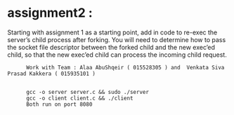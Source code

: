 # assignment2 : 

Starting with assignment 1 as a starting point, add in code to re-exec the server’s child process after forking. You will need to determine how to pass the socket file descriptor between the forked child and the new exec’ed child, so that the new exec’ed child can process the incoming child request.
          
          Work with Team : Alaa AbuShqeir ( 015528305 ) and  Venkata Siva Prasad Kakkera ( 015935101 ) 


          gcc -o server server.c && sudo ./server
          gcc -o client client.c && ./client
          Both run on port 8080
